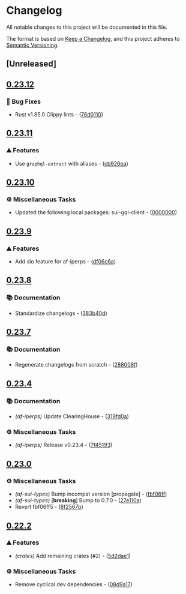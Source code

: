 # Changelog

All notable changes to this project will be documented in this file.

The format is based on [Keep a Changelog](https://keepachangelog.com/en/1.0.0/),
and this project adheres to [Semantic Versioning](https://semver.org/spec/v2.0.0.html).


## [Unreleased]

## [0.23.12](https://github.com/AftermathFinance/aftermath-sdk-rust/compare/af-iperps-v0.23.11...af-iperps-v0.23.12)

### 🐛 Bug Fixes

- Rust v1.85.0 Clippy lints - ([76d0110](https://github.com/AftermathFinance/aftermath-sdk-rust/commit/76d0110eea8a0f2881125c0c8d5ba2b45f0c27fb))


## [0.23.11](https://github.com/AftermathFinance/aftermath-sdk-rust/compare/af-iperps-v0.23.10...af-iperps-v0.23.11)

### ⛰️ Features

- Use `graphql-extract` with aliases - ([cb926ea](https://github.com/AftermathFinance/aftermath-sdk-rust/commit/cb926eaa7460e3b7bda90bce8e21573d2951695e))


## [0.23.10](https://github.com/AftermathFinance/aftermath-sdk-rust/compare/af-iperps-v0.23.9...af-iperps-v0.23.10)

### ⚙️ Miscellaneous Tasks

- Updated the following local packages: sui-gql-client - ([0000000](https://github.com/AftermathFinance/aftermath-sdk-rust/commit/0000000))


## [0.23.9](https://github.com/AftermathFinance/aftermath-sdk-rust/compare/af-iperps-v0.23.8...af-iperps-v0.23.9)

### ⛰️ Features

- Add slo feature for af-iperps - ([df06c6a](https://github.com/AftermathFinance/aftermath-sdk-rust/commit/df06c6a00f4a918e7880981c5dc104e8e22bfb14))


## [0.23.8](https://github.com/AftermathFinance/aftermath-sdk-rust/compare/af-iperps-v0.23.7...af-iperps-v0.23.8)

### 📚 Documentation

- Standardize changelogs - ([383b40d](https://github.com/AftermathFinance/aftermath-sdk-rust/commit/383b40d75c38f637aafe06438673f71e1c57d432))


## [0.23.7](https://github.com/AftermathFinance/aftermath-sdk-rust/compare/af-iperps-v0.23.6...af-iperps-v0.23.7)

### 📚 Documentation

- Regenerate changelogs from scratch - ([288008f](https://github.com/AftermathFinance/aftermath-sdk-rust/commit/288008f5b60193ea34b765d8ad605cf4f25207e9))

## [0.23.4](https://github.com/AftermathFinance/aftermath-sdk-rust/compare/af-iperps-v0.23.3...af-iperps-v0.23.4)

### 📚 Documentation

- *(af-iperps)* Update ClearingHouse - ([319fd0a](https://github.com/AftermathFinance/aftermath-sdk-rust/commit/319fd0ae4e2df0f8d6d923485bd19f8c2ed1d8e2))

### ⚙️ Miscellaneous Tasks

- *(af-iperps)* Release v0.23.4 - ([7f45193](https://github.com/AftermathFinance/aftermath-sdk-rust/commit/7f451934d0dbd57f0ab6316728c22db1c9143d33))

## [0.23.0](https://github.com/AftermathFinance/aftermath-sdk-rust/compare/af-iperps-v0.22.2...af-iperps-v0.23.0)

### ⚙️ Miscellaneous Tasks

- *(af-sui-types)* Bump incompat version [propagate] - ([fbf06ff](https://github.com/AftermathFinance/aftermath-sdk-rust/commit/fbf06ff5b383d73297a7595b6a4ca7300bdbfbd2))
- *(af-sui-types)* [**breaking**] Bump to 0.7.0 - ([27e110a](https://github.com/AftermathFinance/aftermath-sdk-rust/commit/27e110a9455d4a1b9c4d9c1a9e4e0c85728a1e96))
- Revert fbf06ff5 - ([8f2567b](https://github.com/AftermathFinance/aftermath-sdk-rust/commit/8f2567b6efd2924092cb5a5a382a5cabeaf7fafd))

## [0.22.2](https://github.com/AftermathFinance/aftermath-sdk-rust/compare/af-iperps-v0.22.0...af-iperps-v0.22.2)

### ⛰️ Features

- *(crates)* Add remaining crates (#2) - ([5d2dae1](https://github.com/AftermathFinance/aftermath-sdk-rust/commit/5d2dae1392de8ed6a5af63a0e559bd3416112b35))

### ⚙️ Miscellaneous Tasks

- Remove cyclical dev dependencies - ([08d9a17](https://github.com/AftermathFinance/aftermath-sdk-rust/commit/08d9a1710fb56c3a58663051eecf29a18e91594b))

<!-- generated by git-cliff -->
